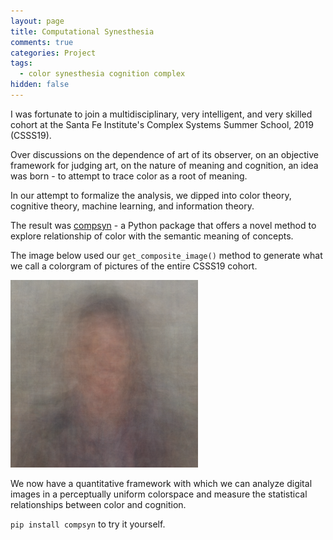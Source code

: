 ```yaml
---
layout: page
title: Computational Synesthesia
comments: true
categories: Project
tags:
  - color synesthesia cognition complex
hidden: false
---
```


I was fortunate to join a multidisciplinary, very intelligent, and very skilled cohort at the Santa Fe Institute's Complex Systems Summer School, 2019 (CSSS19).

Over discussions on the dependence of art of its observer, on an objective framework for judging art, on the nature of meaning and cognition, an idea was born - to attempt to trace color as a root of meaning.

In our attempt to formalize the analysis, we dipped into color theory, cognitive theory, machine learning, and information theory.

The result was [compsyn](https://github.com/bakerwho/comp-syn) - a Python package that offers a novel method to explore relationship of color with the semantic meaning of concepts.

The image below used our `get_composite_image()` method to generate what we call a colorgram of pictures of the entire CSSS19 cohort.

![CSSS19 composite image](/images/2019/csssfaces_composite.png)

We now have a quantitative framework with which we can analyze digital images in a perceptually uniform colorspace and measure the statistical relationships between color and cognition.

`pip install compsyn` to try it yourself.
